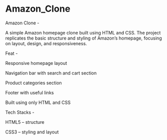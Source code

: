 # Amazon_Clone

Amazon Clone - 

A simple Amazon homepage clone built using HTML and CSS. The project replicates the basic structure and styling of Amazon’s homepage, focusing on layout, design, and responsiveness.

Feat - 

Responsive homepage layout

Navigation bar with search and cart section

Product categories section

Footer with useful links

Built using only HTML and CSS

Tech Stacks -

HTML5 – structure

CSS3 – styling and layout
